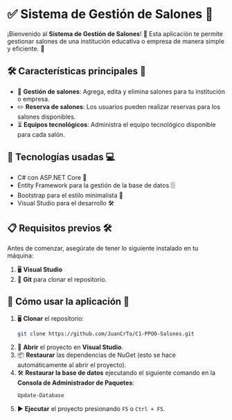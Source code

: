 # ✅ **Sistema de Gestión de Salones** 📝

¡Bienvenido al **Sistema de Gestión de Salones**! 🎉 Esta aplicación te permite gestionar salones de una institución educativa o empresa de manera simple y eficiente. 🚀 

## 🛠 **Características principales** 🔧

- 📝 **Gestión de salones**: Agrega, edita y elimina salones para tu institución o empresa.
- ✏️ **Reserva de salones**: Los usuarios pueden realizar reservas para los salones disponibles.
- ⏳ **Equipos tecnológicos**: Administra el equipo tecnológico disponible para cada salón.

## 🚀 **Tecnologías usadas** 💻

- C# con ASP.NET Core 🎯
- Entity Framework para la gestión de la base de datos 🗄️
- Bootstrap para el estilo minimalista 💅
- Visual Studio para el desarrollo 🛠️

## 📋 **Requisitos previos** 🛠️

Antes de comenzar, asegúrate de tener lo siguiente instalado en tu máquina:

1. 🖥️ **Visual Studio**
2. 🔗 **Git** para clonar el repositorio.

## 🎯 **Cómo usar la aplicación** 🚀

1. 🖥️ **Clonar** el repositorio:
    ```bash
    git clone https://github.com/JuanCrTo/C1-PPOO-Salones.git
    ```
2. 🔧 **Abrir** el proyecto en **Visual Studio**.
3. 📦 **Restaurar** las dependencias de NuGet (esto se hace automáticamente al abrir el proyecto).
4. 🛠️ **Restaurar la base de datos** ejecutando el siguiente comando en la **Consola de Administrador de Paquetes**:
    ```bash
    Update-Database
    ```
5. ▶️ **Ejecutar** el proyecto presionando `F5` o `Ctrl + F5`.
